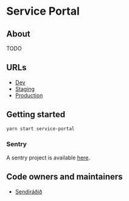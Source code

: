# Service Portal

## About

TODO

## URLs

- [Dev](https://beta.dev01.devland.is/minarsidur)
- [Staging](https://beta.staging01.devland.is/minarsidur)
- [Production](https://island.is/minarsidur)

## Getting started

```bash
yarn start service-portal
```

### Sentry

A sentry project is available [here](https://sentry.io/organizations/island_is/issues/?project=5501494).

## Code owners and maintainers

- [Sendiráðið](https://github.com/orgs/island-is/teams/sendiradid/members)

